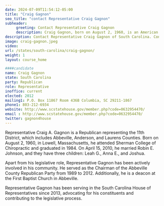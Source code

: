 ```yaml
---
date: 2024-07-09T11:54:12-05:00
title: "Craig Gagnon"
seo_title: "contact Representative Craig Gagnon"
subheader:
     greeting: Contact Representative Craig Gagnon
     description: Craig Gagnon, born on August 2, 1960, is an American politician from the Republican Party. He serves as a member of the South Carolina House of Representatives, representing District 11, and has been in office since 2012.
description: Contact Representative Craig Gagnon of South Carolina. Contact information for Craig Gagnon includes email address, phone number, and mailing address.
image: craig-gagnon.jpeg
video:
url: /states/south-carolina/craig-gagnon/
weight: 1
layout: course_home

####candidate
name: Craig Gagnon
state: South Carolina
party: Republican
role: Representative
inoffice: current
elected: 2012
mailing1: P.O. Box 11867 Room 436B Columbia, SC 29211-1867
phone1: 803-212-6934
website: http://www.scstatehouse.gov/member.php?code=0632954470/
email : http://www.scstatehouse.gov/member.php?code=0632954470/
twitter: gagnon4house
---
```

Representative Craig A. Gagnon is a Republican representing the 11th District, which includes Abbeville, Anderson, and Laurens Counties. Born on August 2, 1960, in Lowell, Massachusetts, he attended Sherman College of Chiropractic and graduated in 1984. On April 15, 2010, he married Robin E. Johnson, and they have three children: Leah G., Anna E., and Joshua. 

Apart from his legislative role, Representative Gagnon has been actively involved in his community. He served as the Chairman of the Abbeville County Republican Party from 1989 to 2012. Additionally, he is a deacon at the First Baptist Church in Abbeville.

Representative Gagnon has been serving in the South Carolina House of Representatives since 2013, advocating for his constituents and contributing to the legislative process.
